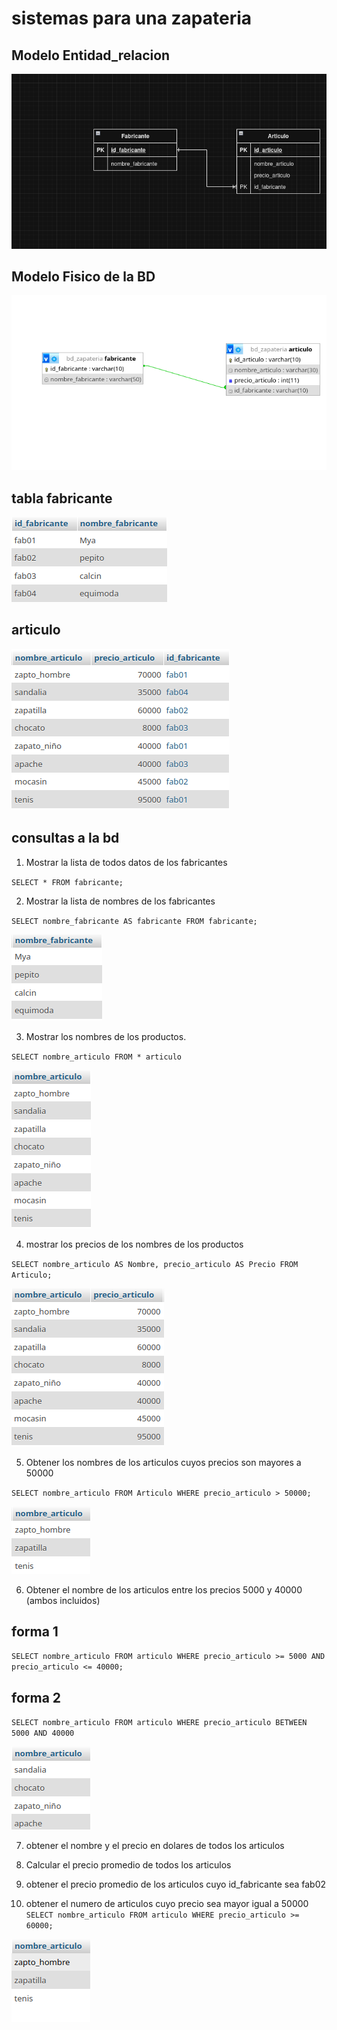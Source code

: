 # sistemas para una zapateria 

## Modelo Entidad_relacion

![modelo entidad_relacion](img/draw.png "Modelo entidad-relacion")

## Modelo Fisico de la BD

![modelo fisico](img/bdmyslq1.png "modelo fisico de la Bd")

## tabla fabricante

![tabla fabricante](img/calcin.png "tabla fabricante")

## articulo 
![articulo](img/zap.png "articulo")

## consultas a la bd

1. Mostrar la lista de todos datos de los fabricantes

`SELECT * FROM fabricante;`

2. Mostrar la lista de nombres de los fabricantes 

`SELECT nombre_fabricante AS fabricante FROM fabricante;`

![consulta](img/from.png "consulta2")

3. Mostrar los nombres de los productos.

`SELECT nombre_articulo FROM * articulo`

![consulta3](img/nameart.png "consulta3")

4. mostrar los precios de los nombres de los productos

`SELECT nombre_articulo AS Nombre, precio_articulo AS Precio FROM Articulo;`

![consulta4](img/image.png)

5. Obtener los nombres de los articulos cuyos precios son mayores a 50000

`SELECT nombre_articulo FROM Articulo WHERE precio_articulo > 50000;`

![consulta5](img/5.png)

6. Obtener el nombre de los articulos entre los precios 5000 y 40000 (ambos incluidos)

## forma 1
`SELECT nombre_articulo FROM articulo WHERE precio_articulo >= 5000 AND precio_articulo <= 40000;`


## forma 2
`SELECT nombre_articulo FROM articulo WHERE precio_articulo BETWEEN 5000 AND 40000`

![consulta6](img/6.png)

7. obtener el nombre y el precio en dolares de todos los articulos

8. Calcular el precio promedio de todos los articulos

9. obtener el precio promedio de los articulos cuyo id_fabricante sea fab02

10. obtener el numero de articulos cuyo precio sea mayor igual a 50000
`SELECT nombre_articulo FROM articulo WHERE precio_articulo >= 60000;`

![consulta10](img/10.png)
